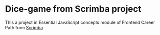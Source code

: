 # Dice-game from Scrimba project

This a project in Essential JavaScript concepts module of Frontend Career Path from [Scrimba](https://scrimba.com)